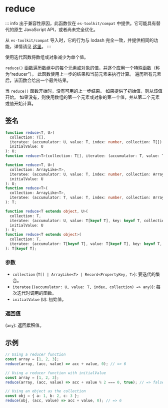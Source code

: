 # reduce

::: info
出于兼容性原因，此函数仅在 `es-toolkit/compat` 中提供。它可能具有替代的原生 JavaScript API，或者尚未完全优化。

从 `es-toolkit/compat` 导入时，它的行为与 lodash 完全一致，并提供相同的功能，详情请见 [这里](../../../compatibility.md)。
:::

使用迭代函数将数组或对象减少为单个值。

`reduce()` 函数遍历数组中的每个元素或对象的值，并逐个应用一个特殊函数（称为“reducer”）。
此函数使用上一步的结果和当前元素来执行计算。
遍历所有元素后，该函数会给出一个最终结果。

当 `reduce()` 函数开始时，没有可用的上一步结果。
如果提供了初始值，则从该值开始。
如果没有，则使用数组的第一个元素或对象的第一个值，并从第二个元素或值开始计算。

## 签名

```typescript
function reduce<T, U>(
  collection: T[],
  iteratee: (accumulator: U, value: T, index: number, collection: T[]) => U,
  initialValue: U
): U;
function reduce<T>(collection: T[], iteratee: (accumulator: T, value: T, index: number, collection: T[]) => T): T;

function reduce<T, U>(
  collection: ArrayLike<T>,
  iteratee: (accumulator: U, value: T, index: number, collection: ArrayLike<T>) => U,
  initialValue: U
): U;
function reduce<T>(
  collection: ArrayLike<T>,
  iteratee: (accumulator: T, value: T, index: number, collection: ArrayLike<T>) => T
): T;

function reduce<T extends object, U>(
  collection: T,
  iteratee: (accumulator: U, value: T[keyof T], key: keyof T, collection: T) => U,
  initialValue: U
): U;
function reduce<T extends object>(
  collection: T,
  iteratee: (accumulator: T[keyof T], value: T[keyof T], key: keyof T, collection: T) => T[keyof T]
): T[keyof T];
```

### 参数

- `collection` (`T[] | ArrayLike<T> | Record<PropertyKey, T>`): 要迭代的集合。
- `iteratee` (`(accumulator: U, value: T, index, collection) => any)`): 每次迭代时调用的函数。
- `initialValue` (`U`): 初始值。

### 返回值

(`any`): 返回累积值。

## 示例

```typescript
// Using a reducer function
const array = [1, 2, 3];
reduce(array, (acc, value) => acc + value, 0); // => 6

// Using a reducer function with initialValue
const array = [1, 2, 3];
reduce(array, (acc, value) => acc + value % 2 === 0, true); // => false

// Using an object as the collection
const obj = { a: 1, b: 2, c: 3 };
reduce(obj, (acc, value) => acc + value, 0); // => 6
```
